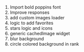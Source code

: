 1. Import bold poppins font
2. Improve responses
3. add custom images loader
4. logic to add favorites
4. stars logic and icons
5. generic cachedImage widget
6. blur background
6. circle colored background in rank